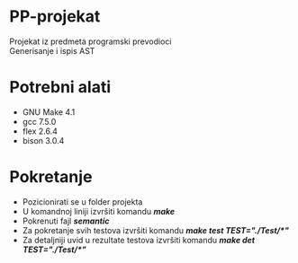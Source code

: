 # PP-projekat
Projekat iz predmeta programski prevodioci<br>
Generisanje i ispis AST
# Potrebni alati
- GNU Make 4.1
- gcc 7.5.0
- flex 2.6.4
- bison 3.0.4

# Pokretanje
- Pozicionirati se u folder projekta
- U komandnoj liniji izvršiti komandu <b>*make*</b>
- Pokrenuti fajl <b>*semantic*</b>
- Za pokretanje svih testova izvršiti komandu <b>*make test TEST="./Test/\*"*</b>
- Za detaljniji uvid u rezultate testova izvršiti komandu <b>*make det TEST="./Test/\*"*</b>
